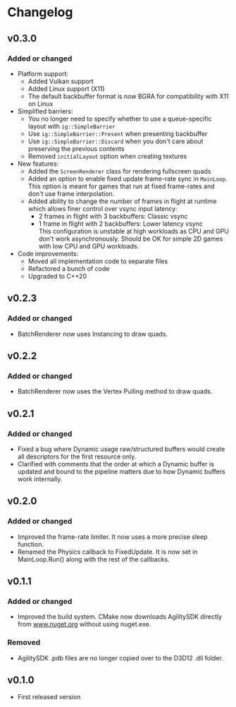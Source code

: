 
# Changelog

## v0.3.0

### Added or changed
- Platform support:
  - Added Vulkan support
  - Added Linux support (X11)
  - The default backbuffer format is now BGRA for compatibility with X11 on Linux
- Simplified barriers:
  - You no longer need to specify whether to use a queue-specific layout with `ig::SimpleBarrier`
  - Use `ig::SimpleBarrier::Present` when presenting backbuffer
  - Use `ig::SimpleBarrier::Discard` when you don't care about preserving the previous contents
  - Removed `initialLayout` option when creating textures
- New features:
  - Added the `ScreenRenderer` class for rendering fullscreen quads
  - Added an option to enable fixed update frame-rate sync in `MainLoop`.
    This option is meant for games that run at fixed frame-rates and don't use frame interpolation.
  - Added ability to change the number of frames in flight at runtime which allows finer control over vsync input latency:
    - 2 frames in flight with 3 backbuffers: Classic vsync
    - 1 frame in flight with 2 backbuffers: Lower latency vsync  
      This configuration is unstable at high workloads as CPU and GPU don't work asynchronously.
      Should be OK for simple 2D games with low CPU and GPU workloads.
- Code improvements:
  - Moved all implementation code to separate files
  - Refactored a bunch of code
  - Upgraded to C++20

## v0.2.3

### Added or changed
- BatchRenderer now uses Instancing to draw quads.

## v0.2.2

### Added or changed
- BatchRenderer now uses the Vertex Pulling method to draw quads.

## v0.2.1

### Added or changed
- Fixed a bug where Dynamic usage raw/structured buffers would create all descriptors for the first resource only.
- Clarified with comments that the order at which a Dynamic buffer is updated and bound to the pipeline matters due to how Dynamic buffers work internally.

## v0.2.0

### Added or changed
- Improved the frame-rate limiter. It now uses a more precise sleep function.
- Renamed the Physics callback to FixedUpdate. It is now set in MainLoop.Run() along with the rest of the callbacks.

## v0.1.1

### Added or changed
- Improved the build system. CMake now downloads AgilitySDK directly from www.nuget.org without using nuget.exe.

### Removed
- AgilitySDK .pdb files are no longer copied over to the D3D12 .dll folder.

## v0.1.0

- First released version
